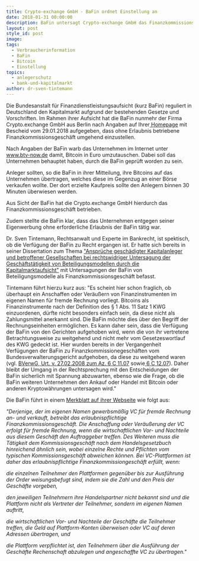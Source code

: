 ```yaml
---
title: Crypto-exchange GmbH - BaFin ordnet Einstellung an
date: 2018-01-31 00:00:00
description: BaFin untersagt Crypto-exchange GmbH das Finanzkommissionsgeschäft
layout: post
style_id: post
image:
tags:
  - Verbraucherinformation
  - BaFin
  - Bitcoin
  - Einstellung
topics:
  - anlegerschutz
  - bank-und-kapitalmarkt
author: dr-sven-tintemann
---
```



Die Bundesanstalt f&uuml;r Finanzdienstleistungsaufsicht (kurz BaFin) reguliert in Deutschland den Kapitalmarkt aufgrund der bestehenden Gesetze und Vorschriften. Im Rahmen ihrer Aufsicht hat die BaFin nunmehr der Firma Crypto.exchange GmbH aus Berlin nach Angaben auf Ihrer[ Homepage](https://www.bafin.de/SharedDocs/Veroeffentlichungen/DE/Verbrauchermitteilung/unerlaubte/2018/meldung_180129_Crypto_exchange.html) mit Bescheid vom 29.01.2018 aufgegeben, dass ohne Erlaubnis betriebene Finanzkommissionsgesch&auml;ft umgehend einzustellen.

Nach Angaben der BaFin warb das Unternehmen im Internet unter www.btv-now.de damit, Bitcoin in Euro umzutauschen. Dabei soll das Unternehmen behauptet haben, durch die BaFin gepr&uuml;ft worden zu sein.

Anleger sollten, so die BaFin in ihrer Mitteilung, ihre Bitcoins auf das Unternehmen &uuml;bertragen, welches diese im Gegenzug an einer B&ouml;rse verkaufen wollte. Der dort erzielte Kaufpreis sollte den Anlegern binnen 30 Minuten &uuml;berwiesen werden.

Aus Sicht der BaFin hat die Crypto.exchange GmbH hierdurch das Finanzkommissionsgesch&auml;ft betrieben.

Zudem stellte die BaFin klar, dass das Unternehmen entgegen seiner Eigenwerbung ohne erforderliche Erlaubnis der BaFin t&auml;tig war.

Dr. Sven Tintemann, Rechtsanwalt und Experte im Bankrecht, ist spektisch, ob die Verf&uuml;gung der BaFin zu Recht ergangen ist. Er hatte sich bereits in seiner Dissertation zum Thema ["Anspr&uuml;che gesch&auml;digter Kapitalanleger und betroffener Gesellschaften bei rechtswidriger Untersagung der Gesch&auml;ftst&auml;tigkeit von Beteiligungsmodellen durch die Kapitalmarktaufsicht"](https://www.verlagdrkovac.de/978-3-8300-7183-9.htm) mit Untersagungen der BaFin von Beteiligungsmodelle als Finanzkommissionsgesch&auml;ft befasst.

Tintemann f&uuml;hrt hierzu kurz aus: "Es scheint hier schon fraglich, ob &uuml;berhaupt ein Anschaffen oder Ver&auml;u&szlig;ern von Finanzinstrumenten im eigenen Namen f&uuml;r fremde Rechnung vorliegt. Bitcoins als Finanzinstrumente nach der Definition des &sect; 1 Abs. 11 Satz 1 KWG einzuordenen, d&uuml;rfte nicht besonders einfach sein, da diese nicht als Zahlungsmittel anerkannt sind. Die BaFin m&ouml;chte dies &uuml;ber den Begriff der Rechnungseinheiten erm&ouml;glichen. Es kann daher sein, dass die Verf&uuml;gung der BaFin von den Gerichten aufgehoben wird, wenn die von ihr vertretene Betrachtungsweise zu weitgehend und nicht mehr vom Gesetzeswortlauf des KWG gedeckt ist. Hier wurden bereits in der Vergangenheit Verf&uuml;gungen der BaFin zu Finanzkommissionegesch&auml;ften vom Bundesverwalterungsgericht aufgehoben, da diese zu weitgehend waren (vgl. [BVerwG, Urt. v. 27.02.2008 zum Az. 6 C 11.07](https://www.bverwg.de/270208U6C11.07.0) sowie[ 6 C 12.07](http://lexetius.com/2008,2278)). Daher bleibt der Umgang in der Rechtsprechung mit den Entscheidungen der BaFin sicherlich mit Spannung abzuwarten, ebenso wie die Frage, ob die BaFin weiteren Unternehmen den Ankauf oder Handel mit Bitcoin oder anderen Kryptow&auml;hrungen untersagen wird."

Die BaFin f&uuml;hrt in einem [Merkblatt auf ihrer Webseite](https://www.bafin.de/DE/Aufsicht/FinTech/VirtualCurrency/virtual_currency_node.html) wie folgt aus:

*"Derjenige, der im eigenen Namen gewerbsm&auml;&szlig;ig VC f&uuml;r fremde Rechnung an- und verkauft, betreibt das erlaubnispflichtige Finanzkommissionsgesch&auml;ft. Die Anschaffung oder Ver&auml;u&szlig;erung der VC erfolgt f&uuml;r fremde Rechnung, wenn die wirtschaftlichen Vor- und Nachteile aus diesem Gesch&auml;ft den Auftraggeber treffen. Des Weiteren muss die T&auml;tigkeit dem Kommissionsgesch&auml;ft nach dem Handelsgesetzbuch hinreichend &auml;hnlich sein, wobei einzelne Rechte und Pflichten vom typischen Kommissionsgesch&auml;ft abweichen k&ouml;nnen. Bei VC-Plattformen ist daher das erlaubnispflichtige Finanzkommissiongesch&auml;ft erf&uuml;llt, wenn:*

*die einzelnen Teilnehmer den Plattformen gegen&uuml;ber bis zur Ausf&uuml;hrung der Order weisungsbefugt sind, indem sie die Zahl und den Preis der Gesch&auml;fte vorgeben,*

*den jeweiligen Teilnehmern ihre Handelspartner nicht bekannt sind und die Plattform nicht als Vertreter der Teilnehmer, sondern im eigenen Namen auftritt,*

*die wirtschaftlichen Vor- und Nachteile der Gesch&auml;fte die Teilnehmer treffen, die Geld auf Plattform-Konten &uuml;berweisen oder VC auf deren Adressen &uuml;bertragen, und*

*die Plattform verpflichtet ist, den Teilnehmern &uuml;ber die Ausf&uuml;hrung der Gesch&auml;fte Rechenschaft abzulegen und angeschaffte VC zu &uuml;bertragen."*

&nbsp;
